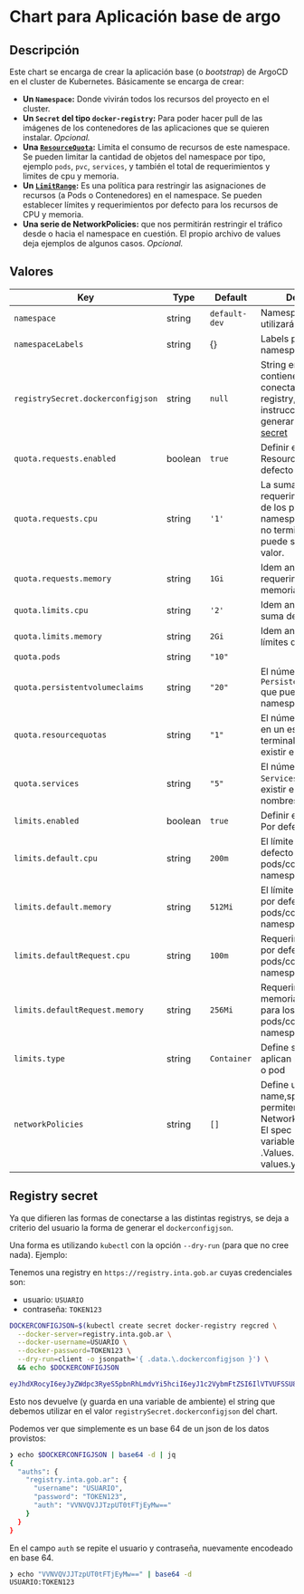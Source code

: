 # Chart para Aplicación base de argo

## Descripción

Este chart se encarga de crear la aplicación base (o _bootstrap_) de ArgoCD en
el cluster de Kubernetes. Básicamente se encarga de crear:

- **Un `Namespace`:** Donde vivirán todos los recursos del proyecto en el cluster.
- **Un `Secret` del tipo `docker-registry`:** Para poder hacer pull de las imágenes
  de los contenedores de las aplicaciones que se quieren instalar. _Opcional._
- **Una [`ResourceQuota`](https://kubernetes.io/docs/concepts/policy/resource-quotas/):**
  Limita el consumo de recursos de este namespace. Se pueden limitar la cantidad
  de objetos del namespace por tipo, ejemplo `pods`, `pvc`, `services`, y
  también el total de requerimientos y limites de cpu y memoria.
- **Un [`LimitRange`](https://kubernetes.io/docs/concepts/policy/limit-range/):**
  Es una política para restringir las asignaciones de recursos (a Pods o
  Contenedores) en el namespace. Se pueden establecer límites y requerimientos
  por defecto para los recursos de CPU y memoria.
- **Una serie de NetworkPolicies:** que nos permitirán restringir el tráfico
  desde o hacia el namespace en cuestión. El propio archivo de values deja
  ejemplos de algunos casos. _Opcional._

## Valores

| Key | Type | Default | Description |
|-----|------|---------|-------------|
| `namespace` | string | `default-dev` | Namespace que utilizará el proyecto |
| `namespaceLabels` | string | {} | Labels para el namespace creado |
| `registrySecret.dockerconfigjson` | string | `null` | String encodeado que contiene los datos para conectarse a la registry, para instrucciones de cómo generarlo ver [Registry secret](##registry-secret) |
| `quota.requests.enabled` | boolean | `true` | Definir el ResourceQuota. Por defecto sí |
| `quota.requests.cpu` | string | `'1'` | La suma de los requerimientos de CPU de los pods del namespace, que estén no terminados, no puede superar este valor.  |
| `quota.requests.memory` | string | `1Gi` | Idem ant. pero con los requerimientos de memoria  |
| `quota.limits.cpu` | string | `'2'` | Idem ant. pero con la suma de límites de CPU |
| `quota.limits.memory` | string | `2Gi` | Idem ant. pero con los límites de memoria |
| `quota.pods` | string | `"10"` |  |
| `quota.persistentvolumeclaims` | string | `"20"` | El número total de `PersistentVolumeClaims` que pueden existir en el namespace. |
| `quota.resourcequotas` | string | `"1"` | El número total de `pods` en un estado no terminal que puede existir en el namespace |
| `quota.services` | string | `"5"` | El número total de `Services` que pueden existir en el espacio de nombres |
| `limits.enabled` | boolean | `true` | Definir el LimitRange. Por defecto sí |
| `limits.default.cpu` | string | `200m` | El límite de CPU por defecto para los pods/contendores del namespace |
| `limits.default.memory` | string | `512Mi` | El límite de memoria por defecto para los pods/contendores del namespace |
| `limits.defaultRequest.cpu` | string | `100m` | Requerimientos de CPU por defecto para los pods/contendores del namespace |
| `limits.defaultRequest.memory` | string | `256Mi` | Requerimientos de memoria por defecto para los pods/contendores del namespace |
| `limits.type` | string | `Container` | Define si los limites aplican por contenedor o pod |
| `networkPolicies` | string | `[]` | Define una lista de name,spec que permiten definir NetworkPolicy objects. El spec puede usar variables del propio .Values. Ver el values.yaml provisto |

## Registry secret

Ya que difieren las formas de conectarse a las distintas registrys, se deja a
criterio del usuario la forma de generar el `dockerconfigjson`.

Una forma es utilizando `kubectl` con la opción `--dry-run` (para que no cree
nada). Ejemplo:

Tenemos una registry en `https://registry.inta.gob.ar` cuyas credenciales son:

- usuario: `USUARIO`
- contraseña: `TOKEN123`

```bash
DOCKERCONFIGJSON=$(kubectl create secret docker-registry regcred \
  --docker-server=registry.inta.gob.ar \
  --docker-username=USUARIO \
  --docker-password=TOKEN123 \
  --dry-run=client -o jsonpath='{ .data.\.dockerconfigjson }') \
  && echo $DOCKERCONFIGJSON

eyJhdXRocyI6eyJyZWdpc3RyeS5pbnRhLmdvYi5hciI6eyJ1c2VybmFtZSI6IlVTVUFSSU8iLCJwYXNzd29yZCI6IlRPS0VOMTIzIiwiYXV0aCI6IlZWTlZRVkpKVHpwVVQwdEZUakV5TXc9PSJ9fX0=
```

Esto nos devuelve (y guarda en una variable de ambiente) el string que debemos
utilizar en el valor `registrySecret.dockerconfigjson` del chart.

Podemos ver que simplemente es un base 64 de un json de los datos provistos:
  
```bash
❯ echo $DOCKERCONFIGJSON | base64 -d | jq
{
  "auths": {
    "registry.inta.gob.ar": {
      "username": "USUARIO",
      "password": "TOKEN123",
      "auth": "VVNVQVJJTzpUT0tFTjEyMw=="
    }
  }
}
```

En el campo `auth` se repite el usuario y contraseña, nuevamente encodeado en
base 64.

```bash
❯ echo "VVNVQVJJTzpUT0tFTjEyMw==" | base64 -d
USUARIO:TOKEN123
```
